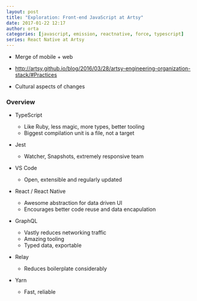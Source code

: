 ```yaml
---
layout: post
title: "Exploration: Front-end JavaScript at Artsy"
date: 2017-01-22 12:17
author: orta
categories: [javascript, emission, reactnative, force, typescript]
series: React Native at Artsy
---
```


* Merge of mobile + web

- http://artsy.github.io/blog/2016/03/28/artsy-engineering-organization-stack/#Practices

* Cultural aspects of changes

<!-- more -->

### Overview

* TypeScript
  - Like Ruby, less magic, more types, better tooling
  - Biggest compilation unit is a file, not a target

* Jest
  - Watcher, Snapshots, extremely responsive team

* VS Code
  - Open, extensible and regularly updated

* React / React Native
  - Awesome abstraction for data driven UI
  - Encourages better code reuse and data encapulation

* GraphQL
  - Vastly reduces networking traffic
  - Amazing tooling
  - Typed data, exportable 

* Relay
  - Reduces boilerplate considerably

* Yarn
  - Fast, reliable
